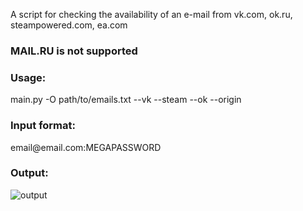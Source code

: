A script for checking the availability of an e-mail from vk.com, ok.ru, steampowered.com, ea.com

<h3>MAIL.RU is not supported</h3> 

<h3>Usage:</h3>
main.py -O path/to/emails.txt --vk --steam --ok --origin

<h3>Input format:</h3>
email@email.com:MEGAPASSWORD

<h3>Output:</h3>


![output](https://user-images.githubusercontent.com/42519654/77825770-aabdeb00-7135-11ea-88d0-27710a310d29.png)

